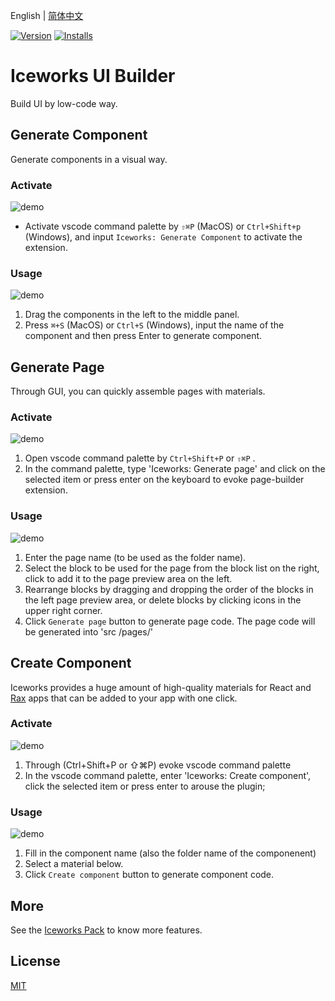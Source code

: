 English | [简体中文](./README.md)

[![Version](https://vsmarketplacebadge.apphb.com/version/iceworks-team.iceworks-ui-builder.svg)](https://marketplace.visualstudio.com/items?itemName=iceworks-team.iceworks-ui-builder)
[![Installs](https://vsmarketplacebadge.apphb.com/installs-short/iceworks-team.iceworks-ui-builder.svg)](https://marketplace.visualstudio.com/items?itemName=iceworks-team.iceworks-ui-builder)

# Iceworks UI Builder

Build UI by low-code way.

## Generate Component

Generate components in a visual way.

### Activate

![demo](https://img.alicdn.com/tfs/TB1hMmdRxz1gK0jSZSgXXavwpXa-2880-1800.gif)

- Activate vscode command palette by `⇧⌘P` (MacOS) or `Ctrl+Shift+p` (Windows), and input `Iceworks: Generate Component` to activate the extension.

### Usage

![demo](https://img.alicdn.com/tfs/TB1VGQHeypE_u4jSZKbXXbCUVXa-1440-900.gif)

1. Drag the components in the left to the middle panel.
2. Press `⌘+S` (MacOS) or `Ctrl+S` (Windows), input the name of the component and then press Enter to generate component.

## Generate Page

Through GUI, you can quickly assemble pages with materials.

### Activate

![demo](https://user-images.githubusercontent.com/56879942/88197953-bf3e6a00-cc75-11ea-81c2-b75a55d649bd.gif)

1. Open vscode command palette  by `Ctrl+Shift+P` or `⇧⌘P` .
2. In the command palette, type 'Iceworks: Generate page' and click on the selected item or press enter on the keyboard to evoke page-builder extension.

### Usage

![demo](https://user-images.githubusercontent.com/56879942/88197942-bb124c80-cc75-11ea-8caa-68fe2dc4cbc3.gif)

1. Enter the page name (to be used as the folder name).
2. Select the block to be used for the page from the block list on the right, click to add it to the page preview area on the left.
3. Rearrange blocks by dragging and dropping the order of the blocks in the left page preview area, or delete blocks by clicking icons in the upper right corner.
4. Click `Generate page` button to generate page code. The page code will be generated into 'src /pages/'

## Create Component

Iceworks provides a huge amount of high-quality materials for React and [Rax](https://rax.js.org/) apps that can be added to your app with one click.

### Activate

![demo](https://user-images.githubusercontent.com/56879942/88188643-b4320c80-cc6a-11ea-9cbd-251fd6d8acf1.gif)

1. Through (Ctrl+Shift+P or ⇧⌘P) evoke vscode command palette
2. In the vscode command palette, enter 'Iceworks: Create component', click the selected item or press enter to arouse the plugin;

### Usage

![demo](https://user-images.githubusercontent.com/56879942/88188623-af6d5880-cc6a-11ea-8b33-3304926f5ce7.gif)

1. Fill in the component name (also the folder name of the componenent)
2. Select a material below.
3. Click `Create component` button to generate component code.

## More

See the [Iceworks Pack](https://marketplace.visualstudio.com/items?itemName=iceworks-team.iceworks) to know more features.

## License

[MIT](https://github.com/ice-lab/iceworks/blob/master/LICENSE)
